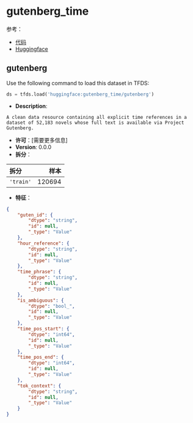 # gutenberg_time

参考：

- [代码](https://github.com/huggingface/datasets/blob/master/datasets/gutenberg_time)
- [Huggingface](https://huggingface.co/datasets/gutenberg_time)

## gutenberg

Use the following command to load this dataset in TFDS:

```python
ds = tfds.load('huggingface:gutenberg_time/gutenberg')
```

- **Description**:

```
A clean data resource containing all explicit time references in a dataset of 52,183 novels whose full text is available via Project Gutenberg.
```

- **许可**：[需要更多信息]
- **Version**: 0.0.0
- **拆分**：

拆分 | 样本
:-- | --:
`'train'` | 120694

- **特征**：

```json
{
    "guten_id": {
        "dtype": "string",
        "id": null,
        "_type": "Value"
    },
    "hour_reference": {
        "dtype": "string",
        "id": null,
        "_type": "Value"
    },
    "time_phrase": {
        "dtype": "string",
        "id": null,
        "_type": "Value"
    },
    "is_ambiguous": {
        "dtype": "bool_",
        "id": null,
        "_type": "Value"
    },
    "time_pos_start": {
        "dtype": "int64",
        "id": null,
        "_type": "Value"
    },
    "time_pos_end": {
        "dtype": "int64",
        "id": null,
        "_type": "Value"
    },
    "tok_context": {
        "dtype": "string",
        "id": null,
        "_type": "Value"
    }
}
```
